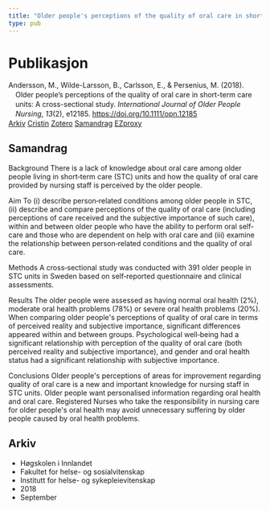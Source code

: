 ```yaml
---
title: "Older people's perceptions of the quality of oral care in short-term care units: A cross-sectional study"
type: pub
---
```

<h1>Publikasjon</h1>
<article id="csl-bib-container-7CA9CPBE" class="csl-bib-container">
  <div class="csl-bib-body" style="line-height: 1.35; padding-left: 1em; text-indent:-1em;">
  <div class="csl-entry">Andersson, M., Wilde-Larsson, B., Carlsson, E., &amp; Persenius, M. (2018). Older people&#x2019;s perceptions of the quality of oral care in short-term care units: A cross-sectional study. <i>International Journal of Older People Nursing</i>, <i>13</i>(2), e12185. <a href="https://doi.org/10.1111/opn.12185">https://doi.org/10.1111/opn.12185</a></div>
</div>
  <div class="csl-bib-buttons">
    <a href="#taxonomy-article-7CA9CPBE" class="csl-bib-button">Arkiv</a>
    <a href="https://app.cristin.no/results/show.jsf?id=1608202" alt="Cristin URL" class="csl-bib-button">Cristin</a>
    <a href="http://zotero.org/groups/5022929/items/7CA9CPBE" alt="Zotero URL" class="csl-bib-button">Zotero</a>
    <a href="#abstract-article-7CA9CPBE" class="csl-bib-button">Samandrag</a>
    <a href="http://ezproxy.inn.no/login?url=https://doi.org/10.1111/opn.12185" class="csl-bib-button">EZproxy</a>
  </div>
  <div id="csl-bib-meta-container-7CA9CPBE"></div>
</article>
<div id="csl-bib-meta-7CA9CPBE" class="csl-bib-meta">
  <article id="abstract-article-7CA9CPBE" class="abstract-article">
    <h1>Samandrag</h1>
    Background 
There is a lack of knowledge about oral care among older people living in short‐term care (STC) units and how the quality of oral care provided by nursing staff is perceived by the older people. 
 
Aim 
To (i) describe person‐related conditions among older people in STC, (ii) describe and compare perceptions of the quality of oral care (including perceptions of care received and the subjective importance of such care), within and between older people who have the ability to perform oral self‐care and those who are dependent on help with oral care and (iii) examine the relationship between person‐related conditions and the quality of oral care. 
 
Methods 
A cross‐sectional study was conducted with 391 older people in STC units in Sweden based on self‐reported questionnaire and clinical assessments. 
 
Results 
The older people were assessed as having normal oral health (2%), moderate oral health problems (78%) or severe oral health problems (20%). When comparing older people's perceptions of quality of oral care in terms of perceived reality and subjective importance, significant differences appeared within and between groups. Psychological well‐being had a significant relationship with perception of the quality of oral care (both perceived reality and subjective importance), and gender and oral health status had a significant relationship with subjective importance. 
 
Conclusions 
Older people's perceptions of areas for improvement regarding quality of oral care is a new and important knowledge for nursing staff in STC units. Older people want personalised information regarding oral health and oral care. Registered Nurses who take the responsibility in nursing care for older people's oral health may avoid unnecessary suffering by older people caused by oral health problems.
  </article>
  <article id="taxonomy-article-7CA9CPBE" class="taxonomy-article">
    <h1>Arkiv</h1>
    <ul>
      <li>Høgskolen i Innlandet</li>
      <li>Fakultet for helse- og sosialvitenskap</li>
      <li>Institutt for helse- og sykepleievitenskap</li>
      <li>2018</li>
      <li>September</li>
    </ul>
  </article>
</div>
